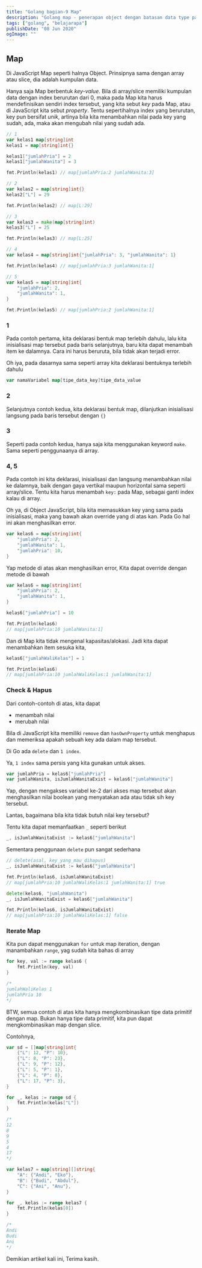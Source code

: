 ```yaml
---
title: "Golang bagian-9 Map"
description: "Golang map - penerapan object dengan batasan data type pada bahasa go"
tags: ["golang", "belajarapa"]
publishDate: "08 Jun 2020"
ogImage: ""
---
```


## Map

Di JavaScript Map seperti halnya Object.
Prinsipnya sama dengan array atau slice, dia adalah kumpulan data.

Hanya saja Map berbentuk _key-value_. Bila di array/slice memiliki kumpulan data dengan index berurutan dari 0, maka pada Map kita harus mendefinisikan sendiri index tersebut, yang kita sebut _key_ pada Map, atau di JavaScript kita sebut _property_. Tentu sepertihalnya index yang berurutan, key pun bersifat _unik_, artinya bila kita menambahkan nilai pada key yang sudah, ada, maka akan mengubah nilai yang sudah ada.

```go
// 1
var kelas1 map[string]int
kelas1 = map[string]int{}

kelas1["jumlahPria"] = 2
kelas1["jumlahWanita"] = 3

fmt.Println(kelas1) // map[jumlahPria:2 jumlahWanita:3]

// 2
var kelas2 = map[string]int{}
kelas2["L"] = 29

fmt.Println(kelas2) // map[L:29]

// 3
var kelas3 = make(map[string]int)
kelas3["L"] = 25

fmt.Println(kelas3) // map[L:25]

// 4
var kelas4 = map[string]int{"jumlahPria": 3, "jumlahWanita": 1}

fmt.Println(kelas4) // map[jumlahPria:3 jumlahWanita:1]

// 5
var kelas5 = map[string]int{
    "jumlahPria": 2,
    "jumlahWanita": 1,
}

fmt.Println(kelas5) // map[jumlahPria:2 jumlahWanita:1]
```

### 1

Pada contoh pertama, kita deklarasi bentuk map terlebih dahulu, lalu kita inisialisasi map tersebut pada baris selanjutnya, baru kita dapat menambah item ke dalamnya.
Cara ini harus beruruta, bila tidak akan terjadi error.

Oh iya, pada dasarnya sama seperti array kita deklarasi bentuknya terlebih dahulu

```go
var namaVariabel map[tipe_data_key]tipe_data_value
```

### 2

Selanjutnya contoh kedua, kita deklarasi bentuk map, dilanjutkan inisialisasi langsung pada baris tersebut dengan `{}`

### 3

Seperti pada contoh kedua, hanya saja kita menggunakan keyword `make`. Sama seperti penggunaanya di array.

### 4, 5

Pada contoh ini kita deklarasi, inisialisasi dan langsung menambahkan nilai ke dalamnya, baik dengan gaya vertikal maupun horizontal sama seperti array/slice. Tentu kita harus menambah `key:` pada Map, sebagai ganti index kalau di array.

Oh ya, di Object JavaScript, bila kita memasukkan key yang sama pada inisialisasi, maka yang bawah akan override yang di atas kan.
Pada Go hal ini akan menghasilkan error.

```go
var kelas6 = map[string]int{
    "jumlahPria": 2,
    "jumlahWanita": 1,
    "jumlahPria": 10,
}
```

Yap metode di atas akan menghasilkan error,
Kita dapat override dengan metode di bawah

```go
var kelas6 = map[string]int{
    "jumlahPria": 2,
    "jumlahWanita": 1,
}

kelas6["jumlahPria"] = 10

fmt.Println(kelas6)
// map[jumlahPria:10 jumlahWanita:1]
```

Dan di Map kita tidak mengenal kapasitas/alokasi. Jadi kita dapat menambahkan item sesuka kita,

```go
kelas6["jumlahWaliKelas"] = 1

fmt.Println(kelas6)
// map[jumlahPria:10 jumlahWaliKelas:1 jumlahWanita:1]
```

### Check & Hapus

Dari contoh-contoh di atas, kita dapat

- menambah nilai
- merubah nilai

Bila di JavaScript kita memiliki `remove` dan `hasOwnProperty` untuk menghapus dan memeriksa apakah sebuah key ada dalam map tersebut.

Di Go ada `delete` dan `1 index`.

Ya, `1 index` sama persis yang kita gunakan untuk akses.

```go
var jumlahPria = kelas6["jumlahPria"]
var jumlahWanita, isJumlahWanitaExist = kelas6["jumlahWanita"]
```

Yap, dengan mengakses variabel ke-2 dari akses map tersebut akan menghasilkan nilai boolean yang menyatakan ada atau tidak sih key tersebut.

Lantas, bagaimana bila kita tidak butuh nilai key tersebut?

Tentu kita dapat memanfaatkan `_` seperti berikut

```go
_, isJumlahWanitaExist := kelas6["jumlahWanita"]
```

Sementara penggunaan `delete` pun sangat sederhana

```go
// delete(asal, key_yang_mau_dihapus)
_, isJumlahWanitaExist := kelas6["jumlahWanita"]

fmt.Println(kelas6, isJumlahWanitaExist)
// map[jumlahPria:10 jumlahWaliKelas:1 jumlahWanita:1] true

delete(kelas6, "jumlahWanita")
_, isJumlahWanitaExist = kelas6["jumlahWanita"]

fmt.Println(kelas6, isJumlahWanitaExist)
// map[jumlahPria:10 jumlahWaliKelas:1] false
```

### Iterate Map

Kita pun dapat menggunakan `for` untuk map iteration, dengan manambahkan `range`, yag sudah kita bahas di array

```go
for key, val := range kelas6 {
    fmt.Println(key, val)
}

/*
jumlahWaliKelas 1
jumlahPria 10
*/
```

BTW, semua contoh di atas kita hanya mengkombinasikan tipe data primitif dengan map.
Bukan hanya tipe data primitif, kita pun dapat mengkombinasikan map dengan slice.

Contohnya,

```go
var sd = []map[string]int{
    {"L": 12, "P": 10},
    {"L": 8, "P": 23},
    {"L": 9, "P": 12},
    {"L": 5, "P": 1},
    {"L": 4, "P": 8},
    {"L": 17, "P": 3},
}

for _, kelas := range sd {
	fmt.Println(kelas["L"])
}

/*
12
8
9
5
4
17
*/

var kelas7 = map[string][]string{
    "A": {"Andi", "Eko"},
    "B": {"Budi", "Abdul"},
    "C": {"Ani", "Anu"},
}

for _, kelas := range kelas7 {
    fmt.Println(kelas[0])
}

/*
Andi
Budi
Ani
*/
```

Demikian artikel kali ini,
Terima kasih.
